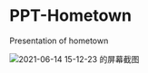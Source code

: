 # PPT-Hometown

Presentation of hometown

![2021-06-14 15-12-23 的屏幕截图](https://user-images.githubusercontent.com/32838371/121853097-0b2d4e00-cd23-11eb-8842-dccabfab7239.png)
